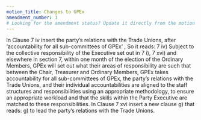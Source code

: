 ```yaml
---
motion_title: Changes to GPEx
amendment_number: 1
# Looking for the amendment status? Update it directly from the motion page!
---
```

In Clause 7 iv insert the party’s relations with the Trade Unions, after ‘accountability for all sub-committees of GPEx’ , So it reads:
7 iv) Subject to the collective responsibility of the Executive set out in 7 i), 7 xvi) and elsewhere in section 7, within one month of the election of the Ordinary Members, GPEx will set out what their areas of responsibility are such that between the Chair, Treasurer and Ordinary Members, GPEx takes accountability for all sub-committees of GPEx, the party’s relations with the Trade Unions, and their individual accountabilities are aligned to the staff structures and responsibilities using an appropriate methodology, to ensure an appropriate workload and that the skills within the Party Executive are matched to these responsibilities.
In Clause 7 xvi insert a new clause g) that reads: g) to lead the party’s relations with the Trade Unions.
